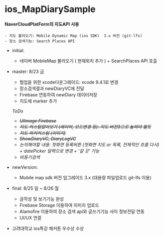 # ios_MapDiarySample

#### NaverCloudPlatForm의  지도API 사용 
    - 지도 불러오기: Mobile Dynamic Map (ios SDK)  3.x 버전 (git-lfs)
    - 장소 검색기능: Search Places API 

- initial: 
  - 네이버 MobileMap 불러오기 ( 현재위치 추가 ) + SearchPlaces API 호출
  
- master: 8/23 금
    - 협업을 위한 xcode다운그레이드: xcode 9.4.1로 변경 
    - 장소검색결과 newDiaryVC에 전달
    - Firebase 연동하여 newDiary 데이터저장
    - 지도에 marker 추가
    
    *ToDo*
    - ~~*UIImage Firebase*~~
    - ~~*지도 커스텀알아보기 (레이어, 모드변경 등): 지도 버전3으로 높혀야 할듯*~~
    - ~~*지도 마커커스텀 (이미지)*~~
    - ~~*ShowDiaryVC, DiaryLogVC*~~
    - *논의해야할 내용: 첫화면 등록버튼 (첫화면 지도 or 목록, 전체적인 흐름 다시) + datePicker 달력으로 변경 + '갈 곳' 기능*
    - *비동기검색*

- newVersion:
    - Mobile map sdk 버전 업그레이드 3.x (대용량 파일업로드 git-lfs 이용)

- final: 8/25 일 ~ 8/26 월   
   - 글작성 및 보기기능 완성 
   - Firebase Storage 이용하여 이미지 업로드 
   - Alamofire 이용하여 장소 검색 api와 글쓰기기능 사이 정보전달 연동 
   - UI/UX 연결
 
 - 고려대학교 ios특강 해커톤 우수상 수상

    

